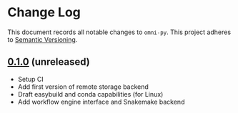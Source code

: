 # Change Log

This document records all notable changes to `omni-py`.
This project adheres to [Semantic Versioning](https://semver.org/).

## [0.1.0](https://github.com/omnibenchmark/omni-py) (unreleased)
- Setup CI
- Add first version of remote storage backend
- Draft easybuild and conda capabilities (for Linux)
- Add workflow engine interface and Snakemake backend